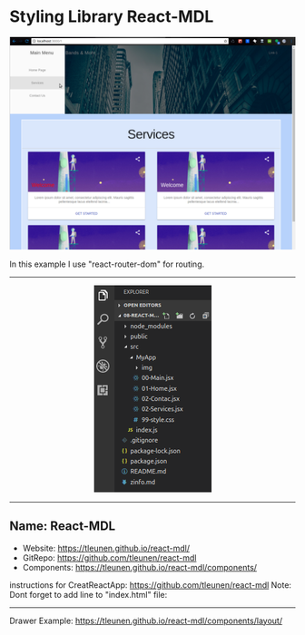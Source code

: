 # Styling Library React-MDL

![Screen Shoot](/src/MyApp/img/SS1.png)

In this example I use "react-router-dom" for routing.

<hr />
<p align="center" background-color: "powderblue">
  <img src="/src/MyApp/img/SS2.png" />
</p>
<hr />

## Name: React-MDL

- Website: https://tleunen.github.io/react-mdl/
- GitRepo: https://github.com/tleunen/react-mdl
- Components: https://tleunen.github.io/react-mdl/components/

instructions for CreatReactApp: https://github.com/tleunen/react-mdl
Note: Dont forget to add line to "index.html" file: <link rel="stylesheet" href="https://fonts.googleapis.com/icon?family=Material+Icons"> 



---------------------------------------------------

Drawer Example: https://tleunen.github.io/react-mdl/components/layout/